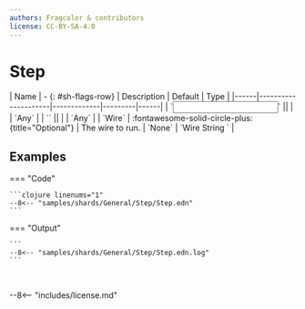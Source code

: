 ```yaml
---
authors: Fragcolor & contributors
license: CC-BY-SA-4.0
---
```



# Step

<div class="sh-parameters" markdown="1">
| Name | - {: #sh-flags-row} | Description | Default | Type |
|------|---------------------|-------------|---------|------|
| `<input>` || | | `Any` |
| `<output>` || | | `Any` |
| `Wire` | :fontawesome-solid-circle-plus:{title="Optional"}  | The wire to run. | `None` | `Wire String ` |

</div>



## Examples

=== "Code"

    ```clojure linenums="1"
    --8<-- "samples/shards/General/Step/Step.edn"
    ```

=== "Output"

    ```
    --8<-- "samples/shards/General/Step/Step.edn.log"
    ```
&nbsp;

--8<-- "includes/license.md"
